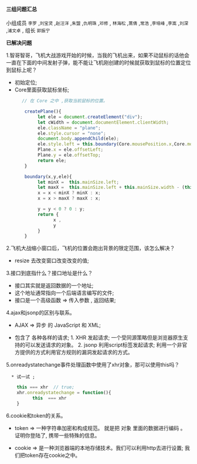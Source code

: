 #### 三组问题汇总 

小组成员 `李罗` ,`刘宝灵` ,`赵汪洋` ,`朱盟` ,`仇明珠` ,`邓修` , `林海松` ,`蒿倩` ,`常浩` ,`李培峰` ,`李嵩` ,`刘深` ,`浦文卓` , 组长 `郭振宁`

**已解决问题**

1.智哥智哥，飞机大战游戏开始的时候，当我的飞机出来，如果不动鼠标的话他会一直在下面的中间发射子弹，能不能让飞机刚创建的时候就获取到鼠标的位置定位到鼠标上呢？

* 初始定位;
* Core里面获取鼠标坐标;
```javascript
      // 在 Core 之中 ,获取当前鼠标的位置。

       createPlane(){
            let ele = document.createElement("div");
            let cWidth = document.documentElement.clientWidth;
            ele.className = "plane";
            ele.style.cursor = "none";
            document.body.appendChild(ele);
            ele.style.left = this.boundary(Core.mousePosition.x,Core.mousePosition.y,ele).x + "px";
            Plane.x = ele.offsetLeft;
            Plane.y = ele.offsetTop;
            return ele;
       }

       boundary(x,y,ele){
            let minX =  this.mainSize.left;
            let maxX =  this.mainSize.left + this.mainSize.width - (this.eleSize ? this.eleSize.width : ele.offsetWidth)  ;
            x = x < minX ? minX : x;
            x = x > maxX ? maxX : x;

            y = y < 0 ? 0 : y;
            return {
                  x ,
                  y 
            }
       }    

```

2.飞机大战缩小窗口后，飞机的位置会跑出背景的限定范围，该怎么解决？

* resize 去改变窗口改变改变的值;

3.接口到底指什么？接口地址是什么？

* 接口其实就是返回数据的一个地址;
* 这个地址通常指向一个后端语言编写的文件;
* 接口是一个高级函数 => 传入参数 , 返回结果;

4.ajax和jsonp的区别与联系。

* AJAX => 异步 的 JavaScript 和 XML;

* 包含了 各种各样的请求;
      1. XHR 发起请求;  一个受同源策略但是浏览器原生支持的可以发送请求的对象。
      2. jsonp 利用script标签发起请求; 利用一个非官方提供的方式利用官方规则的漏洞发起请求的方式。

5.onreadystatechange事件处理函数中使用了xhr对象，那可以使用this吗？

      * 试一试 ; 
 
  ``` javascript
      this === xhr  // true;
      xhr.onreadystatechange = function(){
            this  === xhr 
      }     
  ```

6.cookie和token的关系。

* token => 一种字符串加密和构成规范。 就是把 对象 里面的数据进行编码 。
证明你登陆了, 携带一些特殊的信息。

* cookie => 是一种浏览器端的本地存储技术。我们可以利用http去进行设置;
我们把token存在cookie之中。